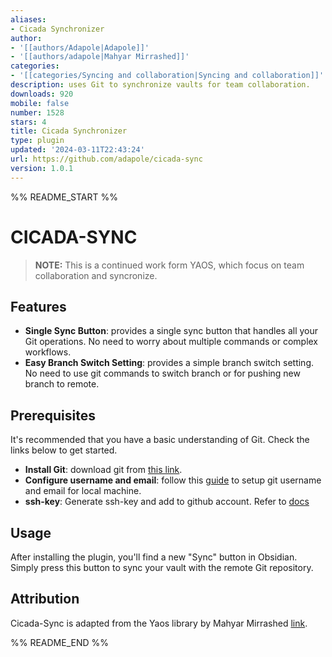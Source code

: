 ```yaml
---
aliases:
- Cicada Synchronizer
author:
- '[[authors/Adapole|Adapole]]'
- '[[authors/adapole|Mahyar Mirrashed]]'
categories:
- '[[categories/Syncing and collaboration|Syncing and collaboration]]'
description: uses Git to synchronize vaults for team collaboration.
downloads: 920
mobile: false
number: 1528
stars: 4
title: Cicada Synchronizer
type: plugin
updated: '2024-03-11T22:43:24'
url: https://github.com/adapole/cicada-sync
version: 1.0.1
---
```


%% README_START %%

# CICADA-SYNC

> **NOTE:** This is a continued work form YAOS, which focus on team collaboration and syncronize.

## Features

-   **Single Sync Button**: provides a single sync button that handles all your Git operations. No need to worry about multiple commands or complex workflows.
-   **Easy Branch Switch Setting**: provides a simple branch switch setting. No need to use git commands to switch branch or for pushing new branch to remote.

## Prerequisites

It's recommended that you have a basic understanding of Git. Check the links below to get started.

-   **Install Git**: download git from [this link](https://git-scm.com/downloads).
-   **Configure username and email**: follow this [guide](https://support.atlassian.com/bitbucket-cloud/docs/configure-your-dvcs-username-for-commits/) to setup git username and email for local machine.
-   **ssh-key**: Generate ssh-key and add to github account. Refer to [docs](https://docs.github.com/en/authentication/connecting-to-github-with-ssh/generating-a-new-ssh-key-and-adding-it-to-the-ssh-agent)

## Usage

After installing the plugin, you'll find a new "Sync" button in Obsidian. Simply press this button to sync your vault with the remote Git repository.

## Attribution

Cicada-Sync is adapted from the Yaos library by Mahyar Mirrashed [link](https://github.com/mahyarmirrashed/yaos/).


%% README_END %%